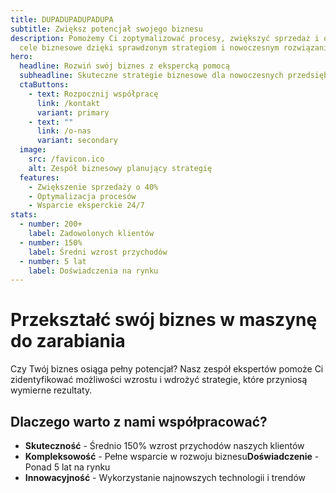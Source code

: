 ```yaml
---
title: DUPADUPADUPADUPA
subtitle: Zwiększ potencjał swojego biznesu
description: Pomożemy Ci zoptymalizować procesy, zwiększyć sprzedaż i osiągnąć
  cele biznesowe dzięki sprawdzonym strategiom i nowoczesnym rozwiązaniom.
hero:
  headline: Rozwiń swój biznes z ekspercką pomocą
  subheadline: Skuteczne strategie biznesowe dla nowoczesnych przedsiębiorców
  ctaButtons:
    - text: Rozpocznij współpracę
      link: /kontakt
      variant: primary
    - text: ""
      link: /o-nas
      variant: secondary
  image:
    src: /favicon.ico
    alt: Zespół biznesowy planujący strategię
  features:
    - Zwiększenie sprzedaży o 40%
    - Optymalizacja procesów
    - Wsparcie eksperckie 24/7
stats:
  - number: 200+
    label: Zadowolonych klientów
  - number: 150%
    label: Średni wzrost przychodów
  - number: 5 lat
    label: Doświadczenia na rynku
---
```


# Przekształć swój biznes w maszynę do zarabiania

Czy Twój biznes osiąga pełny potencjał? Nasz zespół ekspertów pomoże Ci zidentyfikować możliwości wzrostu i wdrożyć strategie, które przyniosą wymierne rezultaty.

## Dlaczego warto z nami współpracować?

- **Skuteczność** - Średnio 150% wzrost przychodów naszych klientów
- **Kompleksowość** - Pełne wsparcie w rozwoju biznesu**Doświadczenie** - Ponad 5 lat na rynku
- **Innowacyjność** - Wykorzystanie najnowszych technologii i trendów

